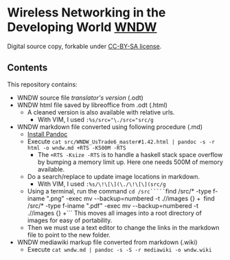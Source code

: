 # Wireless Networking in the Developing World [WNDW](http://wndw.net/)

Digital source copy, forkable under [CC-BY-SA license](http://creativecommons.org/licenses/by-sa/3.0/).

## Contents

This repository contains:

* WNDW source file _translator's version_ (.odt)
* WNDW html file saved by libreoffice from .odt (.html)
    * A cleaned version is also available with relative urls.
        * With VIM, I used `:%s/src="\./src="src/g`
* WNDW markdown file converted using following procedure (.md)
    * [Install Pandoc](http://johnmacfarlane.net/pandoc/installing.html)
    * Execute `cat src/WNDW_UsTrade6_master#1.42.html | pandoc -s -r html -o wndw.md +RTS -K500M -RTS`
        * The `+RTS -Ksize -RTS` is to handle a haskell stack space overflow by bumping a memory limit up. Here one needs 500M of memory available.
    * Do a search/replace to update image locations in markdown.
        * With VIM, I used `:%s/\!\[\](\./\!\[\](src/g`
    * Using a terminal, run the command
	``` cd /src`````
	```find /src/* -type f-iname ".png" -exec mv --backup=numbered -t .//images {} +```
	```find /src/* -type f-iname ".pdf" -exec mv --backup=numbered -t .//images {} +```
	This moves all images into a root directory of images for easy of portability.
    * Then we must use a text editor to change the links in the markdown file to point to the new folder.
* WNDW mediawiki markup file converted from markdown (.wiki)
    * Execute `cat wndw.md | pandoc -s -S -r mediawiki -o wndw.wiki`
